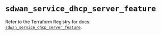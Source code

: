 # `sdwan_service_dhcp_server_feature`

Refer to the Terraform Registry for docs: [`sdwan_service_dhcp_server_feature`](https://registry.terraform.io/providers/ciscodevnet/sdwan/0.8.0/docs/resources/service_dhcp_server_feature).
